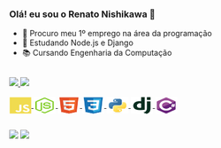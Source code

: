 ### Olá! eu sou o Renato Nishikawa 👋

- 🔭 Procuro meu 1º emprego na área da programação
- 🌱 Estudando Node.js e Django
- 📚 Cursando Engenharia da Computação
##

<div>
  <a href="https://github.com/Renato15767">
  <img height="180em" src="https://github-readme-stats.vercel.app/api?username=Renato15767&theme=github_dark&show_icons=true">
  <img height="180em" src="https://github-readme-stats.vercel.app/api/top-langs/?username=Renato15767&theme=github_dark&layout=compact">
</div>
  
<div style="display: inline_block"><br>
  <img align="center" alt="Renato-Js" height="30" width="40" src="https://raw.githubusercontent.com/devicons/devicon/master/icons/javascript/javascript-plain.svg">
  <img align="center" alt="Renato-NodeJS" height="30" width="40" src="https://github.com/devicons/devicon/blob/master/icons/nodejs/nodejs-plain.svg">
  <img align="center" alt="Renato-HTML" height="30" width="40" src="https://raw.githubusercontent.com/devicons/devicon/master/icons/html5/html5-original.svg">
  <img align="center" alt="Renato-CSS" height="30" width="40" src="https://raw.githubusercontent.com/devicons/devicon/master/icons/css3/css3-original.svg">
  <img align="center" alt="Renato-Python" height="30" width="40" src="https://raw.githubusercontent.com/devicons/devicon/master/icons/python/python-original.svg">
  <img align="center" alt="Renato-Django" height="30" width="40" src="https://github.com/devicons/devicon/blob/master/icons/django/django-plain.svg">
  <img align="center" alt="Renato-Csharp" height="30" width="40" src="https://raw.githubusercontent.com/devicons/devicon/master/icons/csharp/csharp-original.svg">
</div>
  
   ##
 
<div> 
  <a href="https://www.linkedin.com/in/renato-nishikawa-003406217/" target="_blank"><img src="https://img.shields.io/badge/-LinkedIn-%230077B5?style=for-the-badge&logo=linkedin&logoColor=white" target="_blank"></a> 
  <a href = "mailto:renatominoru46@gmail.com"><img src="https://img.shields.io/badge/-Gmail-%23333?style=for-the-badge&logo=gmail&logoColor=white" target="_blank"></a>

  
</div>
  


